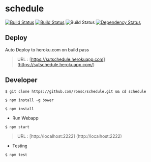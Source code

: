 # schedule  
[![Build Status](https://travis-ci.org/ronsc/schedule.svg)](https://travis-ci.org/ronsc/schedule) [![Build Status](https://drone.io/github.com/ronsc/schedule/status.png)](https://drone.io/github.com/ronsc/schedule/latest) ![Build Status](https://codeship.com/projects/3fb5a160-ac58-0133-064a-1e5da553331a/status?branch=master) [![Dependency Status](https://david-dm.org/ronsc/schedule.svg)](https://david-dm.org/ronsc/schedule)
## Deploy ##
Auto Deploy to heroku.com on build pass
> URL : [https://sutschedule.herokuapp.com] (https://sutschedule.herokuapp.com/)

## Developer ##
``` 
$ git clone https://github.com/ronsc/schedule.git && cd schedule
```
```
$ npm install -g bower
```
```
$ npm install
```

* Run Webapp
```
$ npm start
```
> URL : [http://localhost:2222] (http://localhost:2222)

* Testing
```
$ npm test
```
